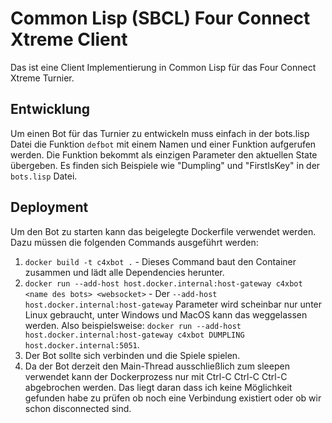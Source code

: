 # Common Lisp (SBCL) Four Connect Xtreme Client

Das ist eine Client Implementierung in Common Lisp für das Four Connect Xtreme Turnier.

## Entwicklung
Um einen Bot für das Turnier zu entwickeln muss einfach in der bots.lisp Datei die Funktion `defbot` mit einem Namen und einer Funktion aufgerufen werden. Die Funktion bekommt als einzigen Parameter den aktuellen State übergeben. Es finden sich Beispiele wie "Dumpling" und "FirstIsKey" in der `bots.lisp` Datei.

## Deployment
Um den Bot zu starten kann das beigelegte Dockerfile verwendet werden. Dazu müssen die folgenden Commands ausgeführt werden:

1. `docker build -t c4xbot .` - Dieses Command baut den Container zusammen und lädt alle Dependencies herunter.
2. `docker run --add-host host.docker.internal:host-gateway c4xbot <name des bots> <websocket>` - Der `--add-host host.docker.internal:host-gateway` Parameter wird scheinbar nur unter Linux gebraucht, unter Windows und MacOS kann das weggelassen werden. Also beispielsweise: `docker run --add-host host.docker.internal:host-gateway c4xbot DUMPLING host.docker.internal:5051`.
3. Der Bot sollte sich verbinden und die Spiele spielen.
4. Da der Bot derzeit den Main-Thread ausschließlich zum sleepen verwendet kann der Dockerprozess nur mit Ctrl-C Ctrl-C Ctrl-C abgebrochen werden. Das liegt daran dass ich keine Möglichkeit gefunden habe zu prüfen ob noch eine Verbindung existiert oder ob wir schon disconnected sind.
